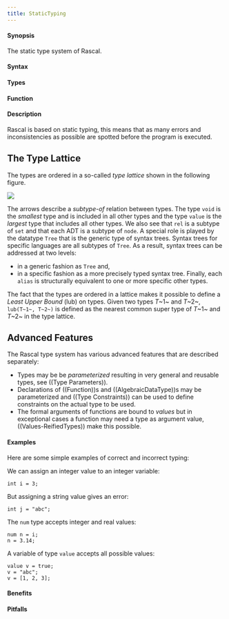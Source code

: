 ```yaml
---
title: StaticTyping
---
```


#### Synopsis

The static type system of Rascal.

#### Syntax

#### Types

#### Function

#### Description

Rascal is based on static typing, this means that as many errors and inconsistencies as possible are spotted before 
the program is executed. 

## The Type Lattice


The types are ordered in a so-called _type lattice_ shown in the following figure.

![]((type-lattice.png))


The arrows describe a _subtype-of_ relation between types. The type `void` is the _smallest_ type and 
is included in all other types and the type `value` is the _largest_ type that includes all other types. 
We also see that `rel` is a subtype of `set` and that each ADT is a subtype of `node`. 
A special role is played by the datatype `Tree` that is the generic type of syntax trees. 
Syntax trees for specific languages are all subtypes of `Tree`. As a result, syntax trees can be addressed at two levels: 

*  in a generic fashion as `Tree` and,
*  in a specific fashion as a more precisely typed syntax tree. 
Finally, each `alias` is structurally equivalent to one or more specific other types.


The fact that the types are ordered in a lattice makes it possible to define a *Least Upper Bound* (lub) on types.
Given two types _T_~1~ and _T_~2~, `lub(T~1~, T~2~)` is defined as the nearest common super type of _T_~1~ and _T_~2~
in the type lattice.

## Advanced Features

The Rascal type system has various advanced features that are described separately:

*  Types may be be _parameterized_ resulting in very general and reusable types, see ((Type Parameters)).
*  Declarations of ((Function))s and ((AlgebraicDataType))s may be parameterized and ((Type Constraints)) can be used to define
   constraints on the actual type to be used.
*  The formal arguments of functions are bound to _values_ but in exceptional cases
  a function may need a type as argument value, ((Values-ReifiedTypes)) make this possible.

#### Examples

Here are some simple examples of correct and incorrect typing:

We can assign an integer value to an integer variable:
```rascal-shell,continue
int i = 3;
```
But assigning a string value gives an error:
```rascal-shell,continue,error
int j = "abc";
```
The `num` type accepts integer and real values:
```rascal-shell,continue
num n = i;
n = 3.14;
```
A variable of type `value` accepts all possible values:
```rascal-shell,continue
value v = true;
v = "abc";
v = [1, 2, 3];
```

#### Benefits

#### Pitfalls

